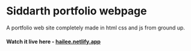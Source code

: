 # Siddarth portfolio webpage

A portfolio web site completely made in html css and js from ground up.

#### Watch it live here - [hailee.netlify.app](https://hailee.netlify.app/)






